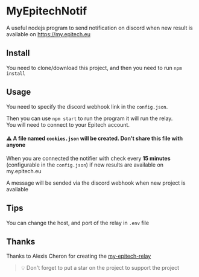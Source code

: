 # MyEpitechNotif

A useful nodejs program to send notification on discord when new result is available on https://my.epitech.eu

## Install

You need to clone/download this project, and then you need to run `npm install`

## Usage

You need to specify the discord webhook link in the `config.json`.

Then you can use `npm start` to run the program it will run the relay. <br>
You will need to connect to your Epitech account.

#### ⚠️ A file named `cookies.json` will be created. Don't share this file with anyone

When you are connected the notifier with check every **15 minutes** (configurable in the `config.json`) if new results are available on my.epitech.eu

A message will be sended via the discord webhook when new project is available

## Tips

You can change the host, and port of the relay in `.env` file

## Thanks

Thanks to Alexis Cheron for creating the [my-epitech-relay](https://github.com/norech/my-epitech-relay)

> :bulb: Don't forget to put a star on the project to support the project